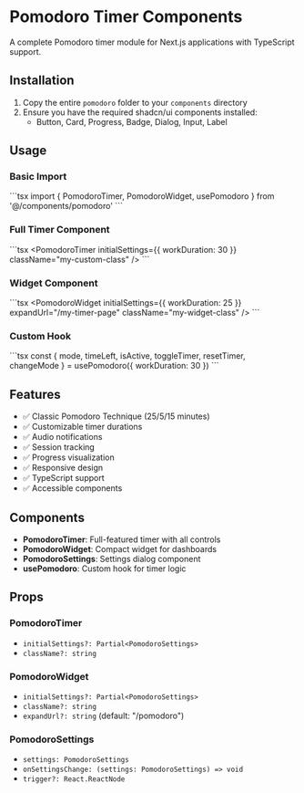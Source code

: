 # Pomodoro Timer Components

A complete Pomodoro timer module for Next.js applications with TypeScript support.

## Installation

1. Copy the entire `pomodoro` folder to your `components` directory
2. Ensure you have the required shadcn/ui components installed:
   - Button, Card, Progress, Badge, Dialog, Input, Label

## Usage

### Basic Import
\`\`\`tsx
import { PomodoroTimer, PomodoroWidget, usePomodoro } from '@/components/pomodoro'
\`\`\`

### Full Timer Component
\`\`\`tsx
<PomodoroTimer 
  initialSettings={{ workDuration: 30 }}
  className="my-custom-class"
/>
\`\`\`

### Widget Component
\`\`\`tsx
<PomodoroWidget 
  initialSettings={{ workDuration: 25 }}
  expandUrl="/my-timer-page"
  className="my-widget-class"
/>
\`\`\`

### Custom Hook
\`\`\`tsx
const {
  mode,
  timeLeft,
  isActive,
  toggleTimer,
  resetTimer,
  changeMode
} = usePomodoro({ workDuration: 30 })
\`\`\`

## Features

- ✅ Classic Pomodoro Technique (25/5/15 minutes)
- ✅ Customizable timer durations
- ✅ Audio notifications
- ✅ Session tracking
- ✅ Progress visualization
- ✅ Responsive design
- ✅ TypeScript support
- ✅ Accessible components

## Components

- **PomodoroTimer**: Full-featured timer with all controls
- **PomodoroWidget**: Compact widget for dashboards
- **PomodoroSettings**: Settings dialog component
- **usePomodoro**: Custom hook for timer logic

## Props

### PomodoroTimer
- `initialSettings?: Partial<PomodoroSettings>`
- `className?: string`

### PomodoroWidget
- `initialSettings?: Partial<PomodoroSettings>`
- `className?: string`
- `expandUrl?: string` (default: "/pomodoro")

### PomodoroSettings
- `settings: PomodoroSettings`
- `onSettingsChange: (settings: PomodoroSettings) => void`
- `trigger?: React.ReactNode`
